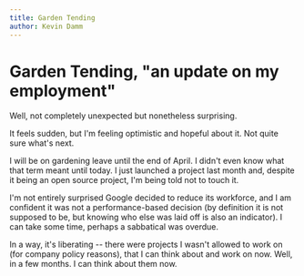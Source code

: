 ```yaml
---
title: Garden Tending
author: Kevin Damm
---
```


# Garden Tending, "an update on my employment"

Well, not completely unexpected but nonetheless surprising.

It feels sudden, but I'm feeling optimistic and hopeful about it.  Not quite sure what's next.

I will be on gardening leave until the end of April.  I didn't even know what
that term meant until today.  I just launched a project last month and, despite
it being an open source project, I'm being told not to touch it.

I'm not entirely surprised Google decided to reduce its workforce, and I am
confident it was not a performance-based decision (by definition it is not
supposed to be, but knowing who else was laid off is also an indicator).
I can take some time, perhaps a sabbatical was overdue.

In a way, it's liberating -- there were projects I wasn't allowed to work on
(for company policy reasons), that I can think about and work on now.  Well, in
a few months.  I can think about them now.
